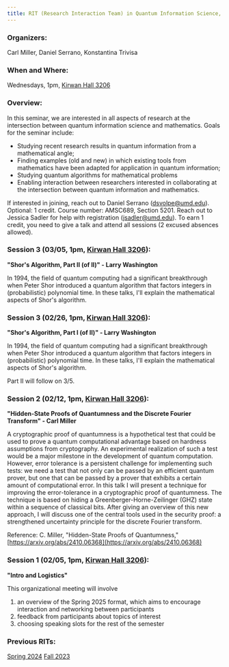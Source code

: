 ```yaml
---
title: RIT (Research Interaction Team) in Quantum Information Science, Spring 2025
---
```

### Organizers:
Carl Miller, Daniel Serrano, Konstantina Trivisa

### When and Where:
Wednesdays, 1pm, [Kirwan Hall 3206](https://maps.app.goo.gl/UwXzPyRfxHAD5ajaA)

### Overview:
In this seminar, we are interested in all aspects of research at the intersection between quantum information science and mathematics.
Goals for the seminar include:
- Studying recent research results in quantum information from a mathematical angle;
- Finding examples (old and new) in which existing tools from mathematics have been adapted for application in quantum information;
- Studying quantum algorithms for mathematical problems
- Enabling interaction between researchers interested in collaborating at the intersection between quantum information and mathematics.

If interested in joining, reach out to Daniel Serrano (dsvolpe@umd.edu).
Optional: 1 credit. Course number: AMSC689, Section 5201. Reach out to Jessica Sadler for help with registration (jsadler@umd.edu). To earn 1 credit, you need to give a talk and attend all sessions (2 excused absences allowed).

### Session 3 (03/05, 1pm, [Kirwan Hall 3206](https://maps.app.goo.gl/UwXzPyRfxHAD5ajaA)):
__"Shor's Algorithm, Part II (of II)" - Larry Washington__

In 1994, the field of quantum computing had a significant breakthrough when Peter Shor introduced a quantum algorithm that factors integers in (probabilistic) polynomial time.
In these talks, I'll explain the mathematical aspects of Shor's algorithm.

### Session 3 (02/26, 1pm, [Kirwan Hall 3206](https://maps.app.goo.gl/UwXzPyRfxHAD5ajaA)):
__"Shor's Algorithm, Part I (of II)" - Larry Washington__

In 1994, the field of quantum computing had a significant breakthrough when Peter Shor introduced a quantum algorithm that factors integers in (probabilistic) polynomial time.
In these talks, I'll explain the mathematical aspects of Shor's algorithm.

Part II will follow on 3/5.

### Session 2 (02/12, 1pm, [Kirwan Hall 3206](https://maps.app.goo.gl/UwXzPyRfxHAD5ajaA)):
__"Hidden-State Proofs of Quantumness and the Discrete Fourier Transform" - Carl Miller__

A cryptographic proof of quantumness is a hypothetical test that could be used to prove a quantum computational advantage based on hardness assumptions from cryptography.  An experimental realization of such a test would be a major milestone in the development of quantum computation.  However, error tolerance is a persistent challenge for implementing such tests: we need a test that not only can be passed by an efficient quantum prover, but one that can be passed by a prover that exhibits a certain amount of computational error.  In this talk I will present a technique for improving the error-tolerance in a cryptographic proof of quantumness. The technique is based on hiding a Greenberger-Horne-Zeilinger (GHZ) state within a sequence of classical bits.  After giving an overview of this new approach, I will discuss one of the central tools used in the security proof: a strengthened uncertainty principle for the discrete Fourier transform.

Reference: C. Miller, "Hidden-State Proofs of Quantumness," [https://arxiv.org/abs/2410.06368](https://arxiv.org/abs/2410.06368)

### Session 1 (02/05, 1pm, [Kirwan Hall 3206](https://maps.app.goo.gl/UwXzPyRfxHAD5ajaA)):
__"Intro and Logistics"__

This organizational meeting will involve
1) an overview of the Spring 2025 format, which aims to encourage interaction and networking between participants
2) feedback from participants about topics of interest
3) choosing speaking slots for the rest of the semester

### Previous RITs:
[Spring 2024](/rit_spring2024)
[Fall 2023](/rit_fall2023)